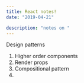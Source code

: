 ```yaml
---
title: React notes!
date: "2019-04-21"

description: "notes on "
---
```

Design patterns
1. Higher order components
1. Render props
1. Compositional pattern
1. 
